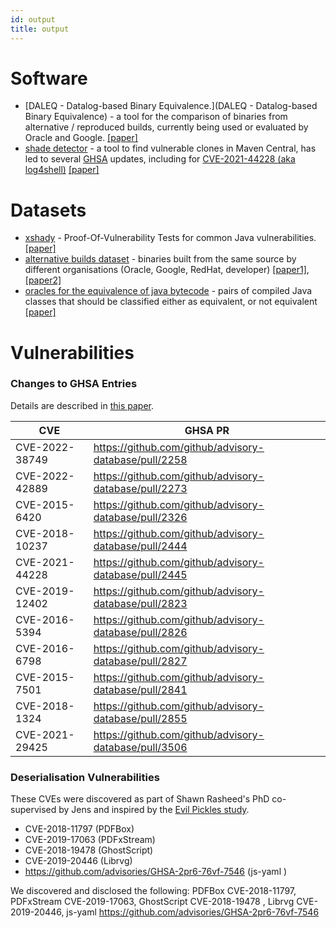 ```yaml
---
id: output
title: output
---
```



# Software

- [DALEQ - Datalog-based Binary Equivalence.](DALEQ - Datalog-based Binary Equivalence) - a tool for the comparison of binaries from alternative / reproduced builds, currently being used or evaluated by Oracle and Google. [[paper]](https://www.arxiv.org/abs/2508.01530)
- [shade detector](https://github.com/jensdietrich/shadedetector) - a tool to find vulnerable clones in Maven Central, has led to several [GHSA](https://github.com/advisories) updates, including for [CVE-2021-44228 (aka log4shell)](https://nvd.nist.gov/vuln/detail/cve-2021-44228) [[paper]](https://dl.acm.org/doi/10.1145/3689944.3696165)


# Datasets

- [xshady](https://github.com/jensdietrich/xshady) - Proof-Of-Vulnerability Tests for common Java vulnerabilities. [[paper]](https://dl.acm.org/doi/10.1145/3689944.3696165) 
- [alternative builds dataset](https://zenodo.org/records/14915249) - binaries built from the same source by different organisations (Oracle, Google, RedHat, developer) [[paper1]](https://arxiv.org/abs/2410.08427), [[paper2]](https://www.arxiv.org/abs/2508.01530)
- [oracles for the equivalence of java bytecode](https://zenodo.org/records/13381845) - pairs of compiled Java classes that should be classified either as equivalent, or not equivalent [[paper]](https://dl.acm.org/doi/10.1145/3689944.3696162)

# Vulnerabilities


### Changes to GHSA Entries 

Details are described in [this paper](https://dl.acm.org/doi/10.1145/3689944.3696165).

| CVE | GHSA PR |
| --- | --- |
| CVE-2022-38749 | https://github.com/github/advisory-database/pull/2258 |
| CVE-2022-42889 |  https://github.com/github/advisory-database/pull/2273 |
| CVE-2015-6420  | https://github.com/github/advisory-database/pull/2326  |
| CVE-2018-10237 |  https://github.com/github/advisory-database/pull/2444  |
| CVE-2021-44228 |  https://github.com/github/advisory-database/pull/2445 |
| CVE-2019-12402 |  https://github.com/github/advisory-database/pull/2823 |
| CVE-2016-5394  |  https://github.com/github/advisory-database/pull/2826 |
| CVE-2016-6798  |  https://github.com/github/advisory-database/pull/2827 |
| CVE-2015-7501  |  https://github.com/github/advisory-database/pull/2841 |
| CVE-2018-1324  |  https://github.com/github/advisory-database/pull/2855 |
| CVE-2021-29425 | https://github.com/github/advisory-database/pull/3506 | 



### Deserialisation Vulnerabilities

These CVEs were discovered as part of Shawn Rasheed's PhD co-supervised by Jens and inspired by the [Evil Pickles study](https://drops.dagstuhl.de/storage/00lipics/lipics-vol074-ecoop2017/LIPIcs.ECOOP.2017.10/LIPIcs.ECOOP.2017.10.pdf). 

- CVE-2018-11797 (PDFBox)
- CVE-2019-17063 (PDFxStream)
- CVE-2018-19478 (GhostScript)
- CVE-2019-20446 (Librvg) 
- https://github.com/advisories/GHSA-2pr6-76vf-7546  (js-yaml )

We discovered and disclosed the following: PDFBox CVE-2018-11797, PDFxStream CVE-2019-17063, GhostScript CVE-2018-19478 , Librvg CVE-2019-20446, js-yaml https://github.com/advisories/GHSA-2pr6-76vf-7546 



 



